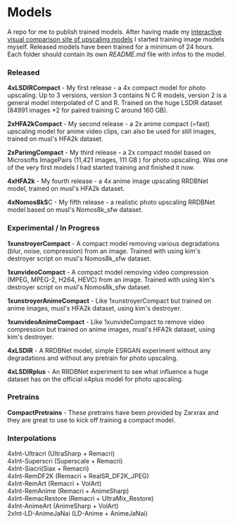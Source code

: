 # Models

A repo for me to publish trained models. After having made my [interactive visual comparison site of upscaling models](https://phhofm.github.io/upscale/) I started training image models myself. Released models have been trained for a minimum of 24 hours. Each folder should contain its own *README.md* file with infos to the model.

### Released  

**4xLSDIRCompact** - My first release - a 4x compact model for photo upscaling. Up to 3 versions, version 3 contains N C R models, version 2 is a general model interpolated of C and R. Trained on the huge LSDIR dataset (84991 images *2 for paired training C around 160 GB).  

**2xHFA2kCompact** - My second release - a 2x anime compact (=fast) upscaling model for anime video clips, can also be used for still images, trained on musl's HFA2k dataset.

**2xParimgCompact** - My third release - a 2x compact model based on Microsofts ImagePairs (11,421 images, 111 GB ) for photo upscaling. Was one of the very first models I had started training and finished it now. 

**4xHFA2k** - My fourth release - a 4x anime image upscaling RRDBNet model, trained on musl's HFA2k dataset.    

**4xNomos8kS**C - My fifth release - a realistic photo upscaling RRDBNet model based on musl's Nomos8k_sfw dataset.   

### Experimental / In Progress  

**1xunstroyerCompact** - A compact model removing various degradations (blur, noise, compression) from an image. Trained with using kim's destroyer script on musl's Nomos8k_sfw dataset.  

**1xunvideoCompact** - A compact model removing video compression (MPEG, MPEG-2, H264, HEVC) from an image. Trained with using kim's destroyer script on musl's Nomos8k_sfw dataset. 

**1xunstroyerAnimeCompact** - Like 1xunstroyerCompact but trained on anime images, musl's HFA2k dataset, using kim's destroyer.  

**1xunvideoAnimeCompact** - Like 1xunvideCompact to remove video compression but trained on anime images, musl's HFA2k dataset, using kim's destroyer.   

**4xLSDIR** - A RRDBNet model, simple ESRGAN experiment without any degradations and without any pretrain for photo upscaling.  

**4xLSDIRplus** - An RRDBNet experiment to see what influence a huge dataset has on the official x4plus model for photo upscaling.  

### Pretrains  

**CompactPretrains** - These pretrains have been provided by Zarxrax and they are great to use to kick off training a compact model.  

### Interpolations

4xInt-Ultracri (UltraSharp + Remacri)  
4xInt-Superscri (Superscale + Remacri)  
4xInt-Siacri(Siax + Remacri)  
4xInt-RemDF2K (Remacri + RealSR_DF2K_JPEG)  
4xInt-RemArt (Remacri + VolArt)  
4xInt-RemAnime (Remacri + AnimeSharp)  
4xInt-RemacRestore (Remacri + UltraMix_Restore)  
4xInt-AnimeArt (AnimeSharp + VolArt)  
2xInt-LD-AnimeJaNai (LD-Anime + AnimeJaNai)  